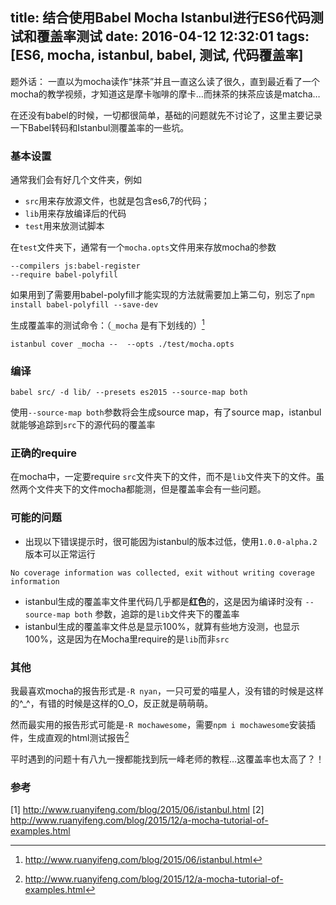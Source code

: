 title: 结合使用Babel Mocha Istanbul进行ES6代码测试和覆盖率测试
date: 2016-04-12 12:32:01
tags: [ES6, mocha, istanbul, babel, 测试, 代码覆盖率]
---
题外话：
一直以为mocha读作“抹茶”并且一直这么读了很久，直到最近看了一个mocha的教学视频，才知道这是摩卡咖啡的摩卡…而抹茶的抹茶应该是matcha…

在还没有babel的时候，一切都很简单，基础的问题就先不讨论了，这里主要记录一下Babel转码和Istanbul测覆盖率的一些坑。

### 基本设置
通常我们会有好几个文件夹，例如
- `src`用来存放源文件，也就是包含es6,7的代码；
- `lib`用来存放编译后的代码
- `test`用来放测试脚本

在`test`文件夹下，通常有一个`mocha.opts`文件用来存放mocha的参数
```
--compilers js:babel-register
--require babel-polyfill
```
如果用到了需要用babel-polyfill才能实现的方法就需要加上第二句，别忘了`npm install babel-polyfill --save-dev`

生成覆盖率的测试命令：（`_mocha` 是有下划线的）[^1]
```
istanbul cover _mocha --  --opts ./test/mocha.opts
```

### 编译
```
babel src/ -d lib/ --presets es2015 --source-map both
```
使用`--source-map both`参数将会生成source map，有了source map，istanbul就能够追踪到`src`下的源代码的覆盖率

### 正确的require
在mocha中，一定要require `src`文件夹下的文件，而不是`lib`文件夹下的文件。虽然两个文件夹下的文件mocha都能测，但是覆盖率会有一些问题。

### 可能的问题
- 出现以下错误提示时，很可能因为istanbul的版本过低，使用`1.0.0-alpha.2`版本可以正常运行
```
No coverage information was collected, exit without writing coverage information
```
- istanbul生成的覆盖率文件里代码几乎都是**红色**的，这是因为编译时没有 `--source-map both` 参数，追踪的是`lib`文件夹下的覆盖率
- istanbul生成的覆盖率文件总是显示100%，就算有些地方没测，也显示100%，这是因为在Mocha里require的是`lib`而非`src`

### 其他
我最喜欢mocha的报告形式是`-R nyan`，一只可爱的喵星人，没有错的时候是这样的^_^，有错的时候是这样的O_O，反正就是萌萌萌。

然而最实用的报告形式可能是`-R mochawesome`，需要`npm i mochawesome`安装插件，生成直观的html测试报告[^2]

平时遇到的问题十有八九一搜都能找到阮一峰老师的教程…这覆盖率也太高了？！

### 参考
[1] http://www.ruanyifeng.com/blog/2015/06/istanbul.html
[2] http://www.ruanyifeng.com/blog/2015/12/a-mocha-tutorial-of-examples.html
[^1]: http://www.ruanyifeng.com/blog/2015/06/istanbul.html
[^2]: http://www.ruanyifeng.com/blog/2015/12/a-mocha-tutorial-of-examples.html
